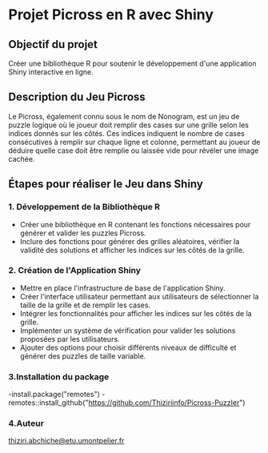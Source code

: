 # Projet Picross en R avec Shiny


## Objectif du projet 
Créer une bibliothèque R pour soutenir le développement d'une application Shiny interactive en ligne.

## Description du Jeu Picross

Le Picross, également connu sous le nom de Nonogram, est un jeu de puzzle logique où le joueur doit remplir des cases sur une grille selon les indices donnés sur les côtés. Ces indices indiquent le nombre de cases consécutives à remplir sur chaque ligne et colonne, permettant au joueur de déduire quelle case doit être remplie ou laissée vide pour révéler une image cachée.

## Étapes pour réaliser le Jeu dans Shiny

### 1. Développement de la Bibliothèque R

- Créer une bibliothèque en R contenant les fonctions nécessaires pour générer et valider les puzzles Picross.
- Inclure des fonctions pour générer des grilles aléatoires, vérifier la validité des solutions et afficher les indices sur les côtés de la grille.

### 2. Création de l'Application Shiny

- Mettre en place l'infrastructure de base de l'application Shiny.
- Créer l'interface utilisateur permettant aux utilisateurs de sélectionner la taille de la grille et de remplir les cases.
- Intégrer les fonctionnalités pour afficher les indices sur les côtés de la grille.
- Implémenter un système de vérification pour valider les solutions proposées par les utilisateurs.
- Ajouter des options pour choisir différents niveaux de difficulté et générer des puzzles de taille variable.

### 3.Installation du package 

-install.package("remotes")
-remotes::install_github("https://github.com/Thiziriinfo/Picross-Puzzler")




### 4.Auteur
thiziri.abchiche@etu.umontpelier.fr




